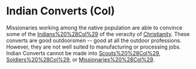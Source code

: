# Indian Converts (Col)

Missionaries working among the native population are able to convince some of the [Indians%20%28Col%29](Indians) of the veracity of [Christianity](Christianity). These converts are good outdoorsmen -- good at all the outdoor professions. However, they are not well suited to manufacturing or processing jobs.
Indian Converts cannot be made into [Scouts%20%28Col%29](Scouts), [Soldiers%20%28Col%29](Soldiers), or [Missionaries%20%28Col%29](Missionaries).